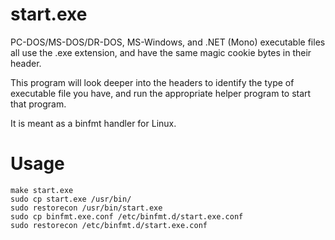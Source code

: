 start.exe
=========

PC-DOS/MS-DOS/DR-DOS,  MS-Windows,  and  .NET  (Mono)  executable  files
all  use  the .exe  extension, and have the  same  magic cookie bytes in
their header.

This program  will  look deeper  into the headers  to identify  the type
of executable file you have,  and run the appropriate  helper program to
start that program.

It is meant as a binfmt handler for Linux.

Usage
=====

    make start.exe
    sudo cp start.exe /usr/bin/
    sudo restorecon /usr/bin/start.exe
    sudo cp binfmt.exe.conf /etc/binfmt.d/start.exe.conf
    sudo restorecon /etc/binfmt.d/start.exe.conf


